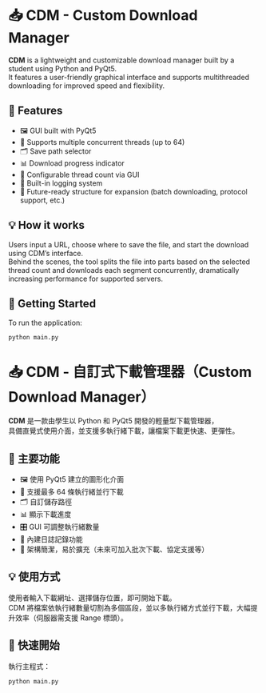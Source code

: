 # 📥 CDM - Custom Download Manager

**CDM** is a lightweight and customizable download manager built by a student using Python and PyQt5.  
It features a user-friendly graphical interface and supports multithreaded downloading for improved speed and flexibility.

## 🔧 Features

- 🖼️ GUI built with PyQt5
- 📡 Supports multiple concurrent threads (up to 64)
- 🗂️ Save path selector
- 📊 Download progress indicator
- 🧠 Configurable thread count via GUI
- 📝 Built-in logging system
- 🚀 Future-ready structure for expansion (batch downloading, protocol support, etc.)

## 💡 How it works

Users input a URL, choose where to save the file, and start the download using CDM’s interface.  
Behind the scenes, the tool splits the file into parts based on the selected thread count and downloads each segment concurrently, dramatically increasing performance for supported servers.

## 🚀 Getting Started

To run the application:

```bash
python main.py
```

# 📥 CDM - 自訂式下載管理器（Custom Download Manager）

**CDM** 是一款由學生以 Python 和 PyQt5 開發的輕量型下載管理器，  
具備直覺式使用介面，並支援多執行緒下載，讓檔案下載更快速、更彈性。

## 🔧 主要功能

- 🖼️ 使用 PyQt5 建立的圖形化介面
- 📡 支援最多 64 條執行緒並行下載
- 🗂️ 自訂儲存路徑
- 📊 顯示下載進度
- 🎛️ GUI 可調整執行緒數量
- 📝 內建日誌記錄功能
- 🧩 架構簡潔，易於擴充（未來可加入批次下載、協定支援等）

## 💡 使用方式

使用者輸入下載網址、選擇儲存位置，即可開始下載。  
CDM 將檔案依執行緒數量切割為多個區段，並以多執行緒方式並行下載，大幅提升效率（伺服器需支援 Range 標頭）。

## 🚀 快速開始

執行主程式：

```bash
python main.py
